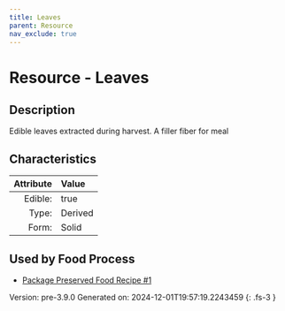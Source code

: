 ```yaml
---
title: Leaves
parent: Resource
nav_exclude: true
---
```

# Resource - Leaves

## Description
Edible leaves extracted during harvest. A filler fiber for meal

## Characteristics

| Attribute      | Value |
|--------:|:------|
|Edible:|true|
|Type:|Derived|
|Form:|Solid|
 



    
## Used by Food Process

- [Package Preserved Food Recipe #1](../food/package-preserved-food-recipe--1.html)


Version: pre-3.9.0 Generated on: 2024-12-01T19:57:19.2243459
{: .fs-3 }
